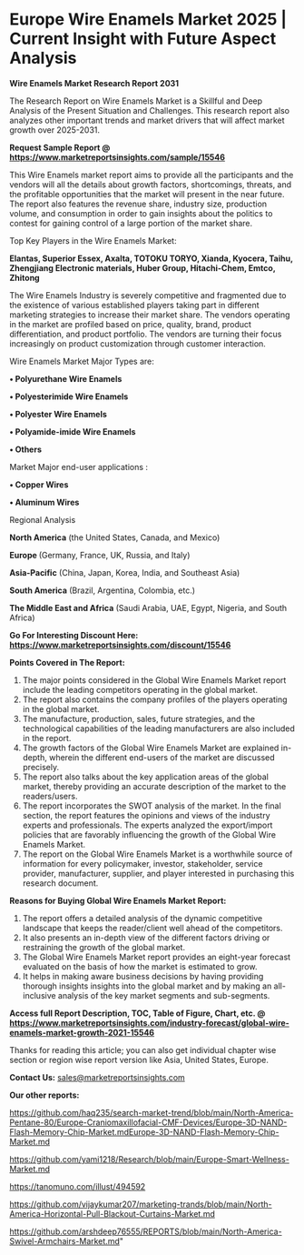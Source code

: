 # Europe Wire Enamels Market 2025 | Current Insight with Future Aspect Analysis

<strong>Wire Enamels Market Research Report 2031</strong>

The Research Report on Wire Enamels Market is a Skillful and Deep Analysis of the Present Situation and Challenges. This research report also analyzes other important trends and market drivers that will affect market growth over 2025-2031.

<strong>Request Sample Report @ <a href=https://www.marketreportsinsights.com/sample/15546>https://www.marketreportsinsights.com/sample/15546</a></strong>

This Wire Enamels market report aims to provide all the participants and the vendors will all the details about growth factors, shortcomings, threats, and the profitable opportunities that the market will present in the near future. The report also features the revenue share, industry size, production volume, and consumption in order to gain insights about the politics to contest for gaining control of a large portion of the market share.

Top Key Players in the Wire Enamels Market:

<strong>Elantas, Superior Essex, Axalta, TOTOKU TORYO, Xianda, Kyocera, Taihu, Zhengjiang Electronic materials, Huber Group, Hitachi-Chem, Emtco, Zhitong</strong>

The Wire Enamels Industry is severely competitive and fragmented due to the existence of various established players taking part in different marketing strategies to increase their market share. The vendors operating in the market are profiled based on price, quality, brand, product differentiation, and product portfolio. The vendors are turning their focus increasingly on product customization through customer interaction.

Wire Enamels Market Major Types are:

<strong>• Polyurethane Wire Enamels 

• Polyesterimide Wire Enamels 

• Polyester Wire Enamels 

• Polyamide-imide Wire Enamels

• Others</strong>

Market Major end-user applications :

<strong>• Copper Wires

• Aluminum Wires</strong>

Regional Analysis

</u><strong><b>North America</b></strong> (the United States, Canada, and Mexico)

<strong><b>Europe </b></strong>(Germany, France, UK, Russia, and Italy)

<strong><b>Asia-Pacific</b></strong> (China, Japan, Korea, India, and Southeast Asia)

<strong><b>South America</b></strong> (Brazil, Argentina, Colombia, etc.)

<strong><b>The Middle East and Africa</b></strong> (Saudi Arabia, UAE, Egypt, Nigeria, and South Africa)

<strong>Go For Interesting Discount Here: <a href=https://www.marketreportsinsights.com/discount/15546>https://www.marketreportsinsights.com/discount/15546</a></strong>

<strong>Points Covered in The Report:</strong>
<ol>
  <li>The major points considered in the Global Wire Enamels Market report include the leading competitors operating in the global market.</li>
  <li>The report also contains the company profiles of the players operating in the global market.</li>
  <li>The manufacture, production, sales, future strategies, and the technological capabilities of the leading manufacturers are also included in the report.</li>
  <li>The growth factors of the Global Wire Enamels Market are explained in-depth, wherein the different end-users of the market are discussed precisely.</li>
  <li>The report also talks about the key application areas of the global market, thereby providing an accurate description of the market to the readers/users.</li>
  <li>The report incorporates the SWOT analysis of the market. In the final section, the report features the opinions and views of the industry experts and professionals. The experts analyzed the export/import policies that are favorably influencing the growth of the Global Wire Enamels Market.</li>
  <li>The report on the Global Wire Enamels Market is a worthwhile source of information for every policymaker, investor, stakeholder, service provider, manufacturer, supplier, and player interested in purchasing this research document.</li>
</ol>
<strong>Reasons for Buying Global Wire Enamels Market Report:</strong>

<ol>
  <li>The report offers a detailed analysis of the dynamic competitive landscape that keeps the reader/client well ahead of the competitors.</li>
  <li>It also presents an in-depth view of the different factors driving or restraining the growth of the global market.</li>
  <li>The Global Wire Enamels Market report provides an eight-year forecast evaluated on the basis of how the market is estimated to grow.</li>
  <li>It helps in making aware business decisions by having providing thorough insights insights into the global market and by making an all-inclusive analysis of the key market segments and sub-segments.</li>
</ol>
<strong>Access full Report Description, TOC, Table of Figure, Chart, etc. @ <a href=https://www.marketreportsinsights.com/industry-forecast/global-wire-enamels-market-growth-2021-15546>https://www.marketreportsinsights.com/industry-forecast/global-wire-enamels-market-growth-2021-15546</a></strong>


Thanks for reading this article; you can also get individual chapter wise section or region wise report version like Asia, United States, Europe.

<strong>Contact Us:</strong>
sales@marketreportsinsights.com

<strong>Our other reports:</strong>

<a href=https://github.com/haq235/search-market-trend/blob/main/North-America-Pentane-80/Europe-Craniomaxillofacial-CMF-Devices/Europe-3D-NAND-Flash-Memory-Chip-Market.mdEurope-3D-NAND-Flash-Memory-Chip-Market.md>https://github.com/haq235/search-market-trend/blob/main/North-America-Pentane-80/Europe-Craniomaxillofacial-CMF-Devices/Europe-3D-NAND-Flash-Memory-Chip-Market.mdEurope-3D-NAND-Flash-Memory-Chip-Market.md</a>

<a href=https://github.com/yami1218/Research/blob/main/Europe-Smart-Wellness-Market.md>https://github.com/yami1218/Research/blob/main/Europe-Smart-Wellness-Market.md</a>

<a href=https://tanomuno.com/illust/494592>https://tanomuno.com/illust/494592</a>

<a href=https://github.com/vijaykumar207/marketing-trands/blob/main/North-America-Horizontal-Pull-Blackout-Curtains-Market.md>https://github.com/vijaykumar207/marketing-trands/blob/main/North-America-Horizontal-Pull-Blackout-Curtains-Market.md</a>

<a href=https://github.com/arshdeep76555/REPORTS/blob/main/North-America-Swivel-Armchairs-Market.md>https://github.com/arshdeep76555/REPORTS/blob/main/North-America-Swivel-Armchairs-Market.md</a>"
